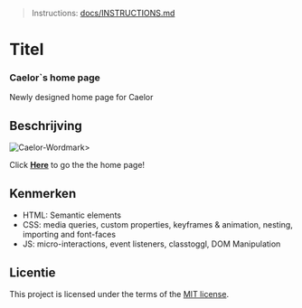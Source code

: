  > Instructions: [docs/INSTRUCTIONS.md](docs/INSTRUCTIONS.md)

# Titel
<!-- Geef je project een titel en schrijf in één zin wat het is -->
### Caelor`s home page
Newly designed home page for Caelor

## Beschrijving
<!-- In de Beschrijving staat hoe je project er uit ziet, hoe het werkt en wat je er mee kan. -->

<!-- Voeg een mooie poster visual toe 📸 -->
![Caelor-Wordmark](https://github.com/KaanKalmi/the-startup-responsive-interactieve-website/assets/144000125/363f28f8-23a5-419c-ac9a-00699745a52e)>
<!-- Voeg een link toe naar Github Pages 🌐-->
Click  **[Here](https://kaankalmi.github.io/the-startup-responsive-interactieve-website/)**  to go the the home page!

## Kenmerken
<!-- Bij Kenmerken staat welke technieken zijn gebruikt en hoe. Wat is de HTML structuur? Wat zijn de belangrijkste dingen in CSS? Wat is er met JS gedaan en hoe? -->
- HTML: Semantic elements
- CSS: media queries, custom properties, keyframes & animation, nesting, importing and font-faces
- JS: micro-interactions, event listeners, classtoggl, DOM Manipulation

## Licentie
This project is licensed under the terms of the [MIT license](./LICENSE).

